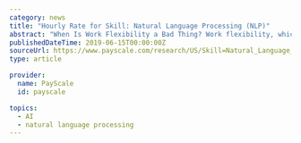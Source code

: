 ```yaml
---
category: news
title: "Hourly Rate for Skill: Natural Language Processing (NLP)"
abstract: "When Is Work Flexibility a Bad Thing? Work flexibility, which can include options ranging from full-time telecommuting to flextime scheduling, has been touted as an answer for everything f... The Problem With Managers Who See Themselves As ‘Inspiring ..."
publishedDateTime: 2019-06-15T00:00:00Z
sourceUrl: https://www.payscale.com/research/US/Skill=Natural_Language_Processing_(NLP)/Hourly_Rate
type: article

provider:
  name: PayScale
  id: payscale

topics:
  - AI
  - natural language processing
---
```


